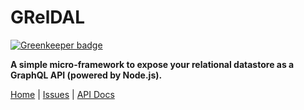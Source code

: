 # GRelDAL

[![Greenkeeper badge](https://badges.greenkeeper.io/gql-dal/greldal.svg)](https://greenkeeper.io/)

**A simple micro-framework to expose your relational datastore as a GraphQL API (powered by Node.js).**

[Home](https://gql-dal.github.io/greldal/) | [Issues](https://github.com/gql-dal/greldal/issues) | [API Docs](https://gql-dal.github.io/greldal/api)
